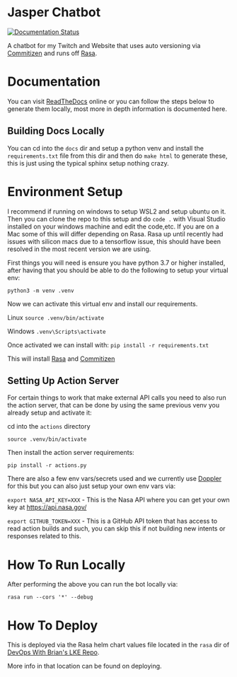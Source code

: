 # Jasper Chatbot
[![Documentation Status](https://readthedocs.org/projects/jasper-chat/badge/?version=latest)](https://jasper-chat.readthedocs.io/en/latest/?badge=latest)

A chatbot for my Twitch and Website that uses auto versioning via [Commitizen](https://commitizen-tools.github.io/commitizen/) and runs off [Rasa](https://www.rasa.com).

# Documentation
You can visit [ReadTheDocs](https://jasper-chat.readthedocs.io/en/latest/) online or you can follow the steps below to generate them locally, most more in depth information is documented here.

## Building Docs Locally
You can cd into the `docs` dir and setup a python venv and install the `requirements.txt` file from this dir and then do `make html` to generate these, this is just using the typical sphinx setup nothing crazy.


# Environment Setup
I recommend if running on windows to setup WSL2 and setup ubuntu on it.  Then you can clone the repo to this setup and do `code .` with Visual Studio installed on your windows machine and edit the code,etc.  If you are on a Mac some of this will differ depending on Rasa.  Rasa up until recently had issues with silicon macs due to a tensorflow issue, this should have been resolved in the most recent version we are using.

First things you will need is ensure you have python 3.7 or higher installed, after having that you should be able to do the following to setup your virtual env:

`python3 -m venv .venv`

Now we can activate this virtual env and install our requirements.

Linux
`source .venv/bin/activate`

Windows
`.venv\Scripts\activate`

Once activated we can install with:
`pip install -r requirements.txt`

This will install [Rasa](https://www.rasa.com) and [Commitizen](https://commitizen-tools.github.io/commitizen/)

## Setting Up Action Server
For certain things to work that make external API calls you need to also run the action server, that can be done by using the same previous venv you already setup and activate it:

cd into the `actions` directory

`source .venv/bin/activate`

Then install the action server requirements:

`pip install -r actions.py`

There are also a few env vars/secrets used and we currently use [Doppler](https://doppler.com/join?invite=524473B9) for this but you can also just setup your own env vars via:

`export NASA_API_KEY=XXX` - This is the Nasa API where you can get your own key at https://api.nasa.gov/

`export GITHUB_TOKEN=XXX` - This is a GitHub API token that has access to read action builds and such, you can skip this if not building new intents or responses related to this.

# How To Run Locally
After performing the above you can run the bot locally via:

`rasa run --cors '*' --debug`

# How To Deploy
This is deployed via the Rasa helm chart values file located in the `rasa` dir of [DevOps With Brian's LKE Repo](https://github.com/DevOps-With-Brian/devops-brian-lke/tree/main/rasa).

More info in that location can be found on deploying.